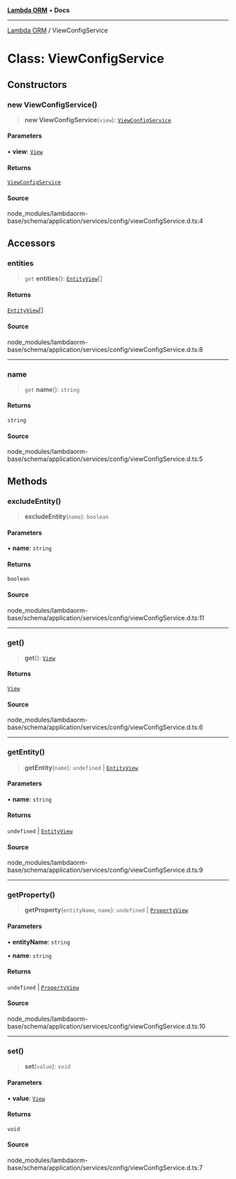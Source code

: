 [**Lambda ORM**](../README.md) • **Docs**

***

[Lambda ORM](../README.md) / ViewConfigService

# Class: ViewConfigService

## Constructors

### new ViewConfigService()

> **new ViewConfigService**(`view`): [`ViewConfigService`](ViewConfigService.md)

#### Parameters

• **view**: [`View`](../interfaces/View.md)

#### Returns

[`ViewConfigService`](ViewConfigService.md)

#### Source

node\_modules/lambdaorm-base/schema/application/services/config/viewConfigService.d.ts:4

## Accessors

### entities

> `get` **entities**(): [`EntityView`](../interfaces/EntityView.md)[]

#### Returns

[`EntityView`](../interfaces/EntityView.md)[]

#### Source

node\_modules/lambdaorm-base/schema/application/services/config/viewConfigService.d.ts:8

***

### name

> `get` **name**(): `string`

#### Returns

`string`

#### Source

node\_modules/lambdaorm-base/schema/application/services/config/viewConfigService.d.ts:5

## Methods

### excludeEntity()

> **excludeEntity**(`name`): `boolean`

#### Parameters

• **name**: `string`

#### Returns

`boolean`

#### Source

node\_modules/lambdaorm-base/schema/application/services/config/viewConfigService.d.ts:11

***

### get()

> **get**(): [`View`](../interfaces/View.md)

#### Returns

[`View`](../interfaces/View.md)

#### Source

node\_modules/lambdaorm-base/schema/application/services/config/viewConfigService.d.ts:6

***

### getEntity()

> **getEntity**(`name`): `undefined` \| [`EntityView`](../interfaces/EntityView.md)

#### Parameters

• **name**: `string`

#### Returns

`undefined` \| [`EntityView`](../interfaces/EntityView.md)

#### Source

node\_modules/lambdaorm-base/schema/application/services/config/viewConfigService.d.ts:9

***

### getProperty()

> **getProperty**(`entityName`, `name`): `undefined` \| [`PropertyView`](../interfaces/PropertyView.md)

#### Parameters

• **entityName**: `string`

• **name**: `string`

#### Returns

`undefined` \| [`PropertyView`](../interfaces/PropertyView.md)

#### Source

node\_modules/lambdaorm-base/schema/application/services/config/viewConfigService.d.ts:10

***

### set()

> **set**(`value`): `void`

#### Parameters

• **value**: [`View`](../interfaces/View.md)

#### Returns

`void`

#### Source

node\_modules/lambdaorm-base/schema/application/services/config/viewConfigService.d.ts:7
